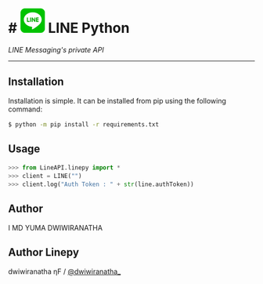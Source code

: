 # # ![logo](dwiwiranatha©.png) LINE Python

*LINE Messaging's private API*

----

## Installation

Installation is simple. It can be installed from pip using the following command:
```sh
$ python -m pip install -r requirements.txt
```

## Usage

```python
>>> from LineAPI.linepy import *
>>> client = LINE("")
>>> client.log("Auth Token : " + str(line.authToken))
```

## Author
I MD YUMA DWIWIRANATHA

## Author Linepy
dwiwiranatha ƞF / [@dwiwiranatha_](https://www.instagram.com/dwiwiranatha_)
